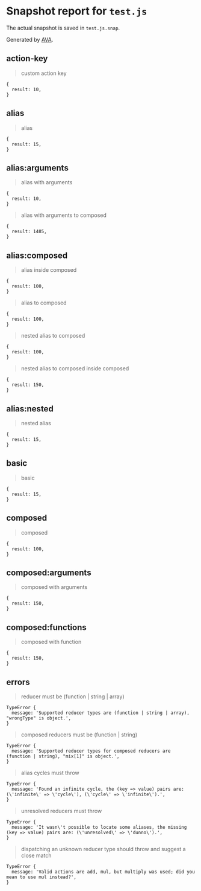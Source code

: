 # Snapshot report for `test.js`

The actual snapshot is saved in `test.js.snap`.

Generated by [AVA](https://avajs.dev).

## action-key

> custom action key

    {
      result: 10,
    }

## alias

> alias

    {
      result: 15,
    }

## alias:arguments

> alias with arguments

    {
      result: 10,
    }

> alias with arguments to composed

    {
      result: 1485,
    }

## alias:composed

> alias inside composed

    {
      result: 100,
    }

> alias to composed

    {
      result: 100,
    }

> nested alias to composed

    {
      result: 100,
    }

> nested alias to composed inside composed

    {
      result: 150,
    }

## alias:nested

> nested alias

    {
      result: 15,
    }

## basic

> basic

    {
      result: 15,
    }

## composed

> composed

    {
      result: 100,
    }

## composed:arguments

> composed with arguments

    {
      result: 150,
    }

## composed:functions

> composed with function

    {
      result: 150,
    }

## errors

> reducer must be (function | string | array)

    TypeError {
      message: 'Supported reducer types are (function | string | array), "wrongType" is object.',
    }

> composed reducers must be (function | string)

    TypeError {
      message: 'Supported reducer types for composed reducers are (function | string), "mix[1]" is object.',
    }

> alias cycles must throw

    TypeError {
      message: 'Found an infinite cycle, the (key => value) pairs are: (\'infinite\' => \'cycle\'), (\'cycle\' => \'infinite\').',
    }

> unresolved reducers must throw

    TypeError {
      message: 'It wasn\'t possible to locate some aliases, the missing (key => value) pairs are: (\'unresolved\' => \'dunno\').',
    }

> dispatching an unknown reducer type should throw and suggest a close match

    TypeError {
      message: 'Valid actions are add, mul, but multiply was used; did you mean to use mul instead?',
    }
